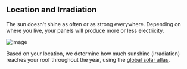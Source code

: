 ## Location and Irradiation

The sun doesn't shine as often or as strong everywhere. Depending on where you live,
your panels will produce more or less electricity.

![image](assets/documentation/images/irradiation.webp)

Based on your location, we determine how much sunshine (irradiation)
reaches your roof throughout the year,
using the [global solar atlas](https://globalsolaratlas.info/).

<style>
.documentation .Location img {
    width: 250px;
    border-style: solid;
    border-width: 2px;
    border-color: rgba(0, 0, 0, 0.75);
}
</style>